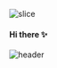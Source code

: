 


![slice](https://capsule-render.vercel.app/api?type=slice&color=auto&height=200&text=Welcome%20to%20Juhyi's%20Githube&desc=IoT%20Development%20Study%20Repository&descSize=18&descAlign=60&descAlignY=45&fontSize=43&fontAlign=70&fontAlignY=20&rotate=13)
#### Hi there ✨ 
![header](https://github-readme-stats.vercel.app/api/pin/?username=anuraghazra&repo=github-readme-stats&cache_seconds=86400&theme=shades-of-purple)



<!--
**Juhyi/juhyi** is a ✨ _special_ ✨ repository because its `README.md` (this file) appears on your GitHub profile.

Here are some ideas to get you started:

- 🔭 I’m currently working on ...
- 🌱 I’m currently learning ...
- 👯 I’m looking to collaborate on ...
- 🤔 I’m looking for help with ...
- 💬 Ask me about ...
- 📫 How to reach me: ...
- 😄 Pronouns: ...
- ⚡ Fun fact: ...
-->
